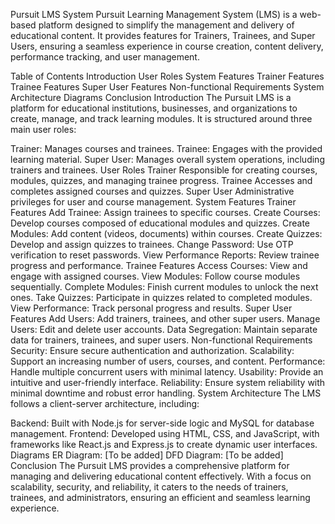 Pursuit LMS System
Pursuit Learning Management System (LMS) is a web-based platform designed to simplify the management and delivery of educational content. It provides features for Trainers, Trainees, and Super Users, ensuring a seamless experience in course creation, content delivery, performance tracking, and user management.

Table of Contents
Introduction
User Roles
System Features
Trainer Features
Trainee Features
Super User Features
Non-functional Requirements
System Architecture
Diagrams
Conclusion
Introduction
The Pursuit LMS is a platform for educational institutions, businesses, and organizations to create, manage, and track learning modules. It is structured around three main user roles:

Trainer: Manages courses and trainees.
Trainee: Engages with the provided learning material.
Super User: Manages overall system operations, including trainers and trainees.
User Roles
Trainer
Responsible for creating courses, modules, quizzes, and managing trainee progress.
Trainee
Accesses and completes assigned courses and quizzes.
Super User
Administrative privileges for user and course management.
System Features
Trainer Features
Add Trainee: Assign trainees to specific courses.
Create Courses: Develop courses composed of educational modules and quizzes.
Create Modules: Add content (videos, documents) within courses.
Create Quizzes: Develop and assign quizzes to trainees.
Change Password: Use OTP verification to reset passwords.
View Performance Reports: Review trainee progress and performance.
Trainee Features
Access Courses: View and engage with assigned courses.
View Modules: Follow course modules sequentially.
Complete Modules: Finish current modules to unlock the next ones.
Take Quizzes: Participate in quizzes related to completed modules.
View Performance: Track personal progress and results.
Super User Features
Add Users: Add trainers, trainees, and other super users.
Manage Users: Edit and delete user accounts.
Data Segregation: Maintain separate data for trainers, trainees, and super users.
Non-functional Requirements
Security: Ensure secure authentication and authorization.
Scalability: Support an increasing number of users, courses, and content.
Performance: Handle multiple concurrent users with minimal latency.
Usability: Provide an intuitive and user-friendly interface.
Reliability: Ensure system reliability with minimal downtime and robust error handling.
System Architecture
The LMS follows a client-server architecture, including:

Backend: Built with Node.js for server-side logic and MySQL for database management.
Frontend: Developed using HTML, CSS, and JavaScript, with frameworks like React.js and Express.js to create dynamic user interfaces.
Diagrams
ER Diagram: [To be added]
DFD Diagram: [To be added]
Conclusion
The Pursuit LMS provides a comprehensive platform for managing and delivering educational content effectively. With a focus on scalability, security, and reliability, it caters to the needs of trainers, trainees, and administrators, ensuring an efficient and seamless learning experience.
